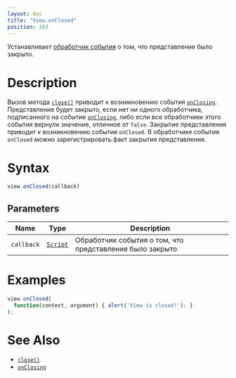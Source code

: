 ```yaml
---
layout: doc
title: "View.onClosed"
position: 103
---
```


Устанавливает [обработчик события](../../../Script/) о том, что представление было закрыто.

# Description

Вызов метода [`close()`](../View.close/) приводит к возникновению события [`onClosing`](../View.onClosing/).
Представление будет закрыто, если нет ни одного обработчика, подписанного на событие [`onClosing`](../View.onClosing/),
либо если все обработчики этого события вернули значение, отличное от `false`. Закрытие представления
приводит к возникновению события `onClosed`. В обработчике события `onClosed`
можно зарегистрировать факт закрытия представления.

# Syntax

```js
view.onClosed(callback)
```

## Parameters

|Name|Type|Description|
|----|----|-----------|
|`callback`|[`Script`](../../../Script/)|Обработчик события о том, что представление было закрыто|

# Examples

```js
view.onClosed(
  function(context, argument) { alert('View is closed!'); }
);
```

# See Also

* [`close()`](../View.close/)
* [`onClosing`](../View.onClosing/)
